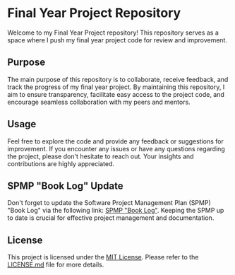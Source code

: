 # Final Year Project Repository

Welcome to my Final Year Project repository! This repository serves as a space where I push my final year project code for review and improvement. 

## Purpose

The main purpose of this repository is to collaborate, receive feedback, and track the progress of my final year project. By maintaining this repository, I aim to ensure transparency, facilitate easy access to the project code, and encourage seamless collaboration with my peers and mentors.

## Usage

Feel free to explore the code and provide any feedback or suggestions for improvement. If you encounter any issues or have any questions regarding the project, please don't hesitate to reach out. Your insights and contributions are highly appreciated.

## SPMP "Book Log" Update

Don't forget to update the Software Project Management Plan (SPMP) "Book Log" via the following link: [SPMP "Book Log"](http://spmp.polibesut.edu.my). Keeping the SPMP up to date is crucial for effective project management and documentation.

## License

This project is licensed under the [MIT License](LICENSE.md). Please refer to the [LICENSE.md](LICENSE.md) file for more details.


